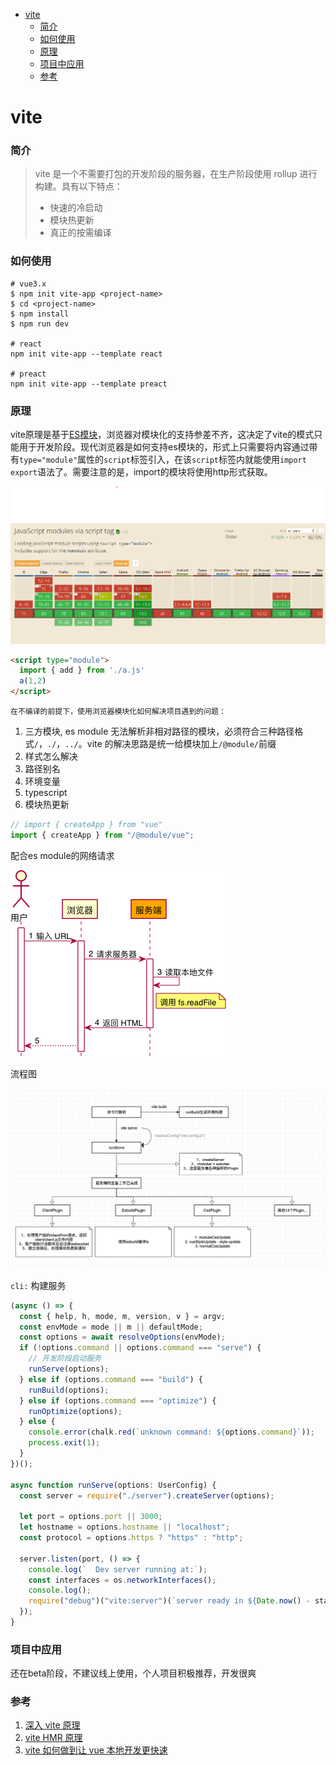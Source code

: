- [vite](#vite)
    - [简介](#简介)
    - [如何使用](#如何使用)
    - [原理](#原理)
    - [项目中应用](#项目中应用)
    - [参考](#参考)
# vite

### 简介

> vite 是一个不需要打包的开发阶段的服务器，在生产阶段使用 rollup 进行构建。具有以下特点：
>
> - 快速的冷启动
> - 模块热更新
> - 真正的按需编译

### 如何使用


```shell
# vue3.x
$ npm init vite-app <project-name>
$ cd <project-name>
$ npm install
$ npm run dev

# react
npm init vite-app --template react

# preact
npm init vite-app --template preact
```

### 原理
vite原理是基于[ES模块](https://developer.mozilla.org/en-US/docs/Web/JavaScript/Reference/Statements/import)，浏览器对模块化的支持参差不齐，这决定了vite的模式只能用于开发阶段。现代浏览器是如何支持es模块的，形式上只需要将内容通过带有`type="module"`属性的`script`标签引入，在该`script`标签内就能使用`import` `export`语法了。需要注意的是，import的模块将使用http形式获取。

![ES Module](img/caniuse.png)

```html
<script type="module">
  import { add } from './a.js'
  a(1,2)
</script>
```

`在不编译的前提下，使用浏览器模块化如何解决项目遇到的问题：`

1. 三方模块, es module 无法解析非相对路径的模块，必须符合三种路径格式`/`，`./`，`../`。vite 的解决思路是统一给模块加上`/@module/`前缀
2. 样式怎么解决
3. 路径别名
4. 环境变量
5. typescript
6. 模块热更新

```js
// import { createApp } from "vue"
import { createApp } from "/@module/vue";
```

配合es module的网络请求

![vite流程图](img/url-request.png)

流程图

![vite流程图](img/vite流程图.jpg)

`cli:`
构建服务

```ts
(async () => {
  const { help, h, mode, m, version, v } = argv;
  const envMode = mode || m || defaultMode;
  const options = await resolveOptions(envMode);
  if (!options.command || options.command === "serve") {
    // 开发阶段启动服务
    runServe(options);
  } else if (options.command === "build") {
    runBuild(options);
  } else if (options.command === "optimize") {
    runOptimize(options);
  } else {
    console.error(chalk.red(`unknown command: ${options.command}`));
    process.exit(1);
  }
})();

async function runServe(options: UserConfig) {
  const server = require("./server").createServer(options);

  let port = options.port || 3000;
  let hostname = options.hostname || "localhost";
  const protocol = options.https ? "https" : "http";

  server.listen(port, () => {
    console.log(`  Dev server running at:`);
    const interfaces = os.networkInterfaces();
    console.log();
    require("debug")("vite:server")(`server ready in ${Date.now() - start}ms.`);
  });
}
```

### 项目中应用
还在beta阶段，不建议线上使用，个人项目积极推荐，开发很爽

### 参考

1. [深入 vite 原理](https://www.tuicool.com/articles/EFJvEjf)
2. [vite HMR 原理](https://juejin.im/post/5f0b419ff265da22bf12be56)
3. [vite 如何做到让 vue 本地开发更快速](https://developer.aliyun.com/article/761551)
